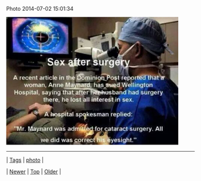<!--
title: Photo 2014-07-02 15
date: 2020-06-28T15:27:00.341Z
tags: photo
-->


Photo 2014-07-02 15:01:34

![](90559977584-0.jpg)

<!--BOTTOM-POST-NAVIGATION-->
---

| [Tags](tags.md) | [photo](tag-photo.md) |

| [Newer](90547494533.md) | [Top](index.md) | [Older](90576385494.md) |